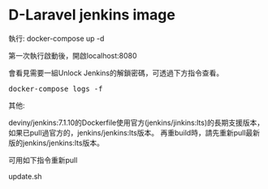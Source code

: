 # D-Laravel jenkins image

執行:
docker-compose up -d

第一次執行啟動後，開啟localhost:8080

會看見需要一組Unlock Jenkins的解鎖密碼，可透過下方指令查看。
<pre>
docker-compose logs -f
</pre>


其他: 

deviny/jenkins:7.1.10的Dockerfile使用官方(jenkins/jinkins:lts)的長期支援版本，
如果已pull過官方的，jenkins/jenkins:lts版本。
再重build時，請先重新pull最新版的jenkins/jenkins:lts版本。

可用如下指令重新pull

update.sh

